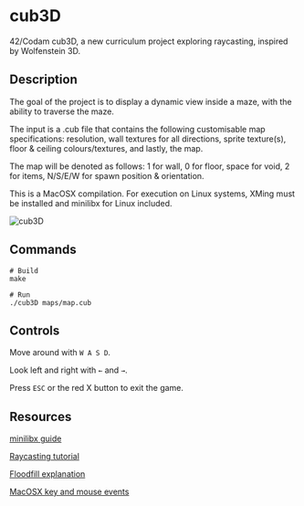 # cub3D
42/Codam cub3D, a new curriculum project exploring raycasting, inspired by Wolfenstein 3D.
## Description
The goal of the project is to display a dynamic view inside a maze, with the ability to traverse the maze.

The input is a .cub file that contains the following customisable map specifications: resolution, wall textures for all directions, sprite texture(s), floor & ceiling colours/textures, and lastly, the map.

The map will be denoted as follows: 1 for wall, 0 for floor, space for void, 2 for items, N/S/E/W for spawn position & orientation.

This is a MacOSX compilation. For execution on Linux systems, XMing must be installed and minilibx for Linux included. 

![cub3D](/screenshot.png)

## Commands
```
# Build
make

# Run
./cub3D maps/map.cub
```

## Controls
Move around with ```W A S D```.

Look left and right with ```←``` and ```→```.

Press ```ESC``` or the red X button to exit the game.


## Resources
[minilibx guide](https://harm-smits.github.io/42docs/libs/minilibx/introduction.html)

[Raycasting tutorial](https://lodev.org/cgtutor/raycasting.html)

[Floodfill explanation](https://inventwithpython.com/blog/2011/08/11/recursion-explained-with-the-flood-fill-algorithm-and-zombies-and-cats/)

[MacOSX key and mouse events](https://github.com/VBrazhnik/FdF/wiki/How-to-handle-mouse-buttons-and-key-presses%3F)
